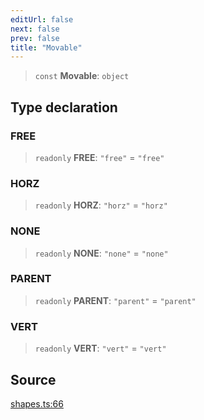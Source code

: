 ```yaml
---
editUrl: false
next: false
prev: false
title: "Movable"
---
```


> `const` **Movable**: `object`

## Type declaration

### FREE

> `readonly` **FREE**: `"free"` = `"free"`

### HORZ

> `readonly` **HORZ**: `"horz"` = `"horz"`

### NONE

> `readonly` **NONE**: `"none"` = `"none"`

### PARENT

> `readonly` **PARENT**: `"parent"` = `"parent"`

### VERT

> `readonly` **VERT**: `"vert"` = `"vert"`

## Source

[shapes.ts:66](https://github.com/dgmjs/dgmjs/blob/main/packages/core/src/shapes.ts#L66)
